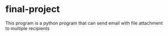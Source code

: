 # final-project

This program is a python program that can send email with file attachment to multiple recipients
